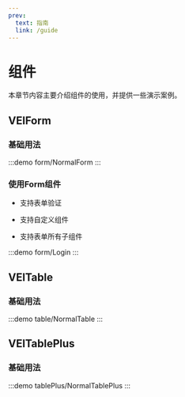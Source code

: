 ```yaml
---
prev:
  text: 指南
  link: /guide
---
```


# 组件

本章节内容主要介绍组件的使用，并提供一些演示案例。

## VElForm

### 基础用法
:::demo
form/NormalForm
:::
### 使用Form组件

- 支持表单验证

- 支持自定义组件

- 支持表单所有子组件

:::demo
form/Login
:::

## VElTable

### 基础用法
:::demo
table/NormalTable
:::

## VElTablePlus

### 基础用法
:::demo
tablePlus/NormalTablePlus
:::